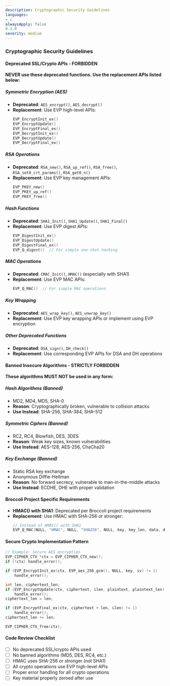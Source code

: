 ```yaml
---
description: Cryptographic Security Guidelines
languages:
- c
alwaysApply: false
0.1.0
severity: medium
---
```


### Cryptographic Security Guidelines

#### Deprecated SSL/Crypto APIs - FORBIDDEN
**NEVER use these deprecated functions. Use the replacement APIs listed below:**

##### Symmetric Encryption (AES)
- **Deprecated**: `AES_encrypt()`, `AES_decrypt()`
- **Replacement**: Use EVP high-level APIs:
  ```c
  EVP_EncryptInit_ex()
  EVP_EncryptUpdate()
  EVP_EncryptFinal_ex()
  EVP_DecryptInit_ex()
  EVP_DecryptUpdate()
  EVP_DecryptFinal_ex()
  ```

##### RSA Operations
- **Deprecated**: `RSA_new()`, `RSA_up_ref()`, `RSA_free()`, `RSA_set0_crt_params()`, `RSA_get0_n()`
- **Replacement**: Use EVP key management APIs:
  ```c
  EVP_PKEY_new()
  EVP_PKEY_up_ref()
  EVP_PKEY_free()
  ```

##### Hash Functions
- **Deprecated**: `SHA1_Init()`, `SHA1_Update()`, `SHA1_Final()`
- **Replacement**: Use EVP digest APIs:
  ```c
  EVP_DigestInit_ex()
  EVP_DigestUpdate()
  EVP_DigestFinal_ex()
  EVP_Q_digest()  // For simple one-shot hashing
  ```

##### MAC Operations
- **Deprecated**: `CMAC_Init()`, `HMAC()` (especially with SHA1)
- **Replacement**: Use EVP MAC APIs:
  ```c
  EVP_Q_MAC()  // For simple MAC operations
  ```

##### Key Wrapping
- **Deprecated**: `AES_wrap_key()`, `AES_unwrap_key()`
- **Replacement**: Use EVP key wrapping APIs or implement using EVP encryption

##### Other Deprecated Functions
- **Deprecated**: `DSA_sign()`, `DH_check()`
- **Replacement**: Use corresponding EVP APIs for DSA and DH operations

#### Banned Insecure Algorithms - STRICTLY FORBIDDEN
**These algorithms MUST NOT be used in any form:**

##### Hash Algorithms (Banned)
- MD2, MD4, MD5, SHA-0
- **Reason**: Cryptographically broken, vulnerable to collision attacks
- **Use Instead**: SHA-256, SHA-384, SHA-512

##### Symmetric Ciphers (Banned)
- RC2, RC4, Blowfish, DES, 3DES
- **Reason**: Weak key sizes, known vulnerabilities
- **Use Instead**: AES-128, AES-256, ChaCha20

##### Key Exchange (Banned)
- Static RSA key exchange
- Anonymous Diffie-Hellman
- **Reason**: No forward secrecy, vulnerable to man-in-the-middle attacks
- **Use Instead**: ECDHE, DHE with proper validation

#### Broccoli Project Specific Requirements
- **HMAC() with SHA1**: Deprecated per Broccoli project requirements
- **Replacement**: Use HMAC with SHA-256 or stronger:
  ```c
  // Instead of HMAC() with SHA1
  EVP_Q_MAC(NULL, "HMAC", NULL, "SHA256", NULL, key, key_len, data, data_len, out, out_size, &out_len);
  ```

#### Secure Crypto Implementation Pattern
```c
// Example: Secure AES encryption
EVP_CIPHER_CTX *ctx = EVP_CIPHER_CTX_new();
if (!ctx) handle_error();

if (EVP_EncryptInit_ex(ctx, EVP_aes_256_gcm(), NULL, key, iv) != 1)
    handle_error();

int len, ciphertext_len;
if (EVP_EncryptUpdate(ctx, ciphertext, &len, plaintext, plaintext_len) != 1)
    handle_error();
ciphertext_len = len;

if (EVP_EncryptFinal_ex(ctx, ciphertext + len, &len) != 1)
    handle_error();
ciphertext_len += len;

EVP_CIPHER_CTX_free(ctx);
```

#### Code Review Checklist
- [ ] No deprecated SSL/crypto APIs used
- [ ] No banned algorithms (MD5, DES, RC4, etc.)
- [ ] HMAC uses SHA-256 or stronger (not SHA1)
- [ ] All crypto operations use EVP high-level APIs
- [ ] Proper error handling for all crypto operations
- [ ] Key material properly zeroed after use